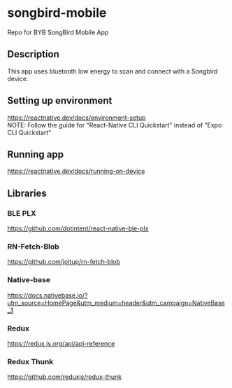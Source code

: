 # songbird-mobile
Repo for BYB SongBird Mobile App

## Description
This app uses bluetooth low energy to scan and connect with a Songbird device.

## Setting up environment
https://reactnative.dev/docs/environment-setup  
NOTE: Follow the guide for "React-Native CLI Quickstart" instead of "Expo CLI Quickstart"

## Running app
https://reactnative.dev/docs/running-on-device

## Libraries

### BLE PLX
https://github.com/dotintent/react-native-ble-plx 

### RN-Fetch-Blob
https://github.com/joltup/rn-fetch-blob

### Native-base
https://docs.nativebase.io/?utm_source=HomePage&utm_medium=header&utm_campaign=NativeBase_3

### Redux
https://redux.js.org/api/api-reference

### Redux Thunk
https://github.com/reduxjs/redux-thunk


